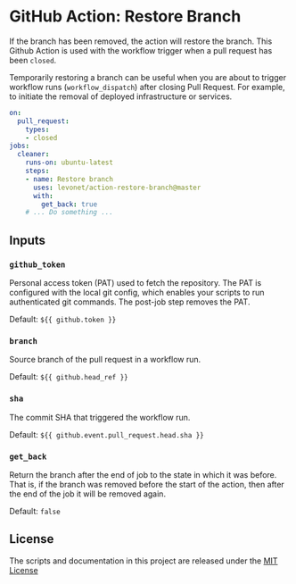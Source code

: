 # GitHub Action: Restore Branch

If the branch has been removed, the action will restore the branch.
This Github Action is used with the workflow trigger when a pull request has been `closed`.

Temporarily restoring a branch can be useful when you are about to trigger workflow runs (`workflow_dispatch`)
after closing Pull Request.
For example, to initiate the removal of deployed infrastructure or services.

```yml
on:
  pull_request:
    types:
    - closed
jobs:
  cleaner:
    runs-on: ubuntu-latest
    steps:
    - name: Restore branch
      uses: levonet/action-restore-branch@master
      with:
        get_back: true
    # ... Do something ...
```

## Inputs

### `github_token`

Personal access token (PAT) used to fetch the repository. The PAT is configured
with the local git config, which enables your scripts to run authenticated git
commands. The post-job step removes the PAT.

Default: `${{ github.token }}`

### `branch`

Source branch of the pull request in a workflow run.

Default: `${{ github.head_ref }}`

### `sha`

The commit SHA that triggered the workflow run.

Default: `${{ github.event.pull_request.head.sha }}`

### `get_back`

Return the branch after the end of job to the state in which it was before.
That is, if the branch was removed before the start of the action,
then after the end of the job it will be removed again.

Default: `false`

## License

The scripts and documentation in this project are released under the [MIT License](LICENSE)
